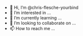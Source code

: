 - 👋 Hi, I’m @chris-flesche-yourbind
- 👀 I’m interested in ...
- 🌱 I’m currently learning ...
- 💞️ I’m looking to collaborate on ...
- 📫 How to reach me ...

<!---
chris-flesche-yourbind/chris-flesche-yourbind is a ✨ special ✨ repository because its `README.md` (this file) appears on your GitHub profile.
You can click the Preview link to take a look at your changes.
--->
